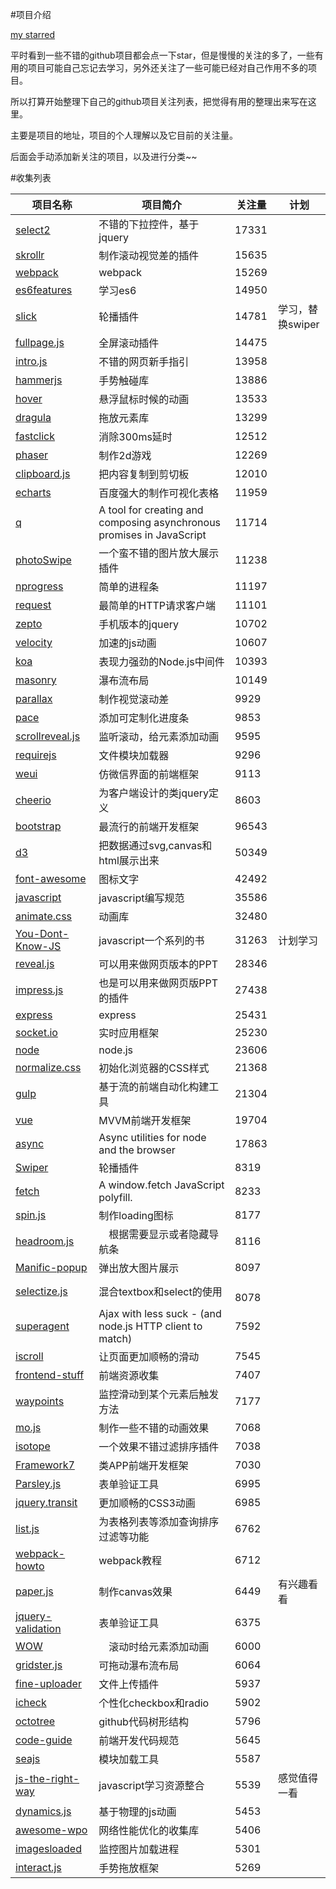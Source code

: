 #项目介绍

[my starred](https://api.github.com/users/cody1991/starred)

平时看到一些不错的github项目都会点一下star，但是慢慢的关注的多了，一些有用的项目可能自己忘记去学习，另外还关注了一些可能已经对自己作用不多的项目。

所以打算开始整理下自己的github项目关注列表，把觉得有用的整理出来写在这里。

主要是项目的地址，项目的个人理解以及它目前的关注量。

后面会手动添加新关注的项目，以及进行分类~~

#收集列表 

项目名称 | 项目简介 | 关注量 | 计划
-----|-----|-----|-----
[select2](https://github.com/select2/select2) | 不错的下拉控件，基于jquery | 17331 | 
[skrollr](https://github.com/Prinzhorn/skrollr) | 制作滚动视觉差的插件 | 15635 | 
[webpack](https://github.com/webpack/webpack) | webpack | 15269 | 
[es6features](https://github.com/lukehoban/es6features) | 学习es6 | 14950 |
[slick](https://github.com/kenwheeler/slick) | 轮播插件 | 14781 | 学习，替换swiper
[fullpage.js](https://github.com/alvarotrigo/fullPage.js) | 全屏滚动插件 | 14475 |
[intro.js](https://github.com/usablica/intro.js) | 不错的网页新手指引 | 13958 |
[hammerjs](https://github.com/hammerjs/hammer.js) | 手势触碰库 | 13886 |
[hover](https://github.com/IanLunn/Hover) | 悬浮鼠标时候的动画 | 13533 |
[dragula](https://github.com/bevacqua/dragula) | 拖放元素库 | 13299 |
[fastclick](https://github.com/ftlabs/fastclick) | 消除300ms延时 | 12512 |
[phaser](https://github.com/photonstorm/phaser) | 制作2d游戏 | 12269 |
[clipboard.js](https://github.com/zenorocha/clipboard.js) | 把内容复制到剪切板 | 12010 |
[echarts](https://github.com/ecomfe/echarts) | 百度强大的制作可视化表格 | 11959 |
[q](https://github.com/kriskowal/q) | A tool for creating and composing asynchronous promises in JavaScript | 11714 |
[photoSwipe](https://github.com/dimsemenov/PhotoSwipe) | 一个蛮不错的图片放大展示插件 | 11238 |
[nprogress](https://github.com/rstacruz/nprogress) | 简单的进程条 | 11197 |
[request](https://github.com/request/request) | 最简单的HTTP请求客户端 | 11101 |
[zepto](https://github.com/madrobby/zepto) | 手机版本的jquery | 10702 |
[velocity](https://github.com/julianshapiro/velocity) | 加速的js动画 | 10607 |
[koa](https://github.com/koajs/koa) | 表现力强劲的Node.js中间件 | 10393 |
[masonry](https://github.com/desandro/masonry) | 瀑布流布局 | 10149 |
[parallax](https://github.com/wagerfield/parallax) | 制作视觉滚动差 | 9929 |
[pace](https://github.com/HubSpot/pace) | 添加可定制化进度条 | 9853 |
[scrollreveal.js](https://github.com/jlmakes/scrollreveal.js) | 监听滚动，给元素添加动画 | 9595 |
[requirejs](https://github.com/requirejs/requirejs) | 文件模块加载器 | 9296 |
[weui](https://github.com/weui/weui) | 仿微信界面的前端框架 | 9113 |
[cheerio](https://github.com/cheeriojs/cheerio) | 为客户端设计的类jquery定义 | 8603 |
[bootstrap](https://github.com/twbs/bootstrap) | 最流行的前端开发框架 | 96543 |
[d3](https://github.com/d3/d3) | 把数据通过svg,canvas和html展示出来 | 50349 |
[font-awesome](https://github.com/FortAwesome/Font-Awesome) | 图标文字 | 42492 |
[javascript](https://github.com/airbnb/javascript) | javascript编写规范 | 35586 |
[animate.css](https://github.com/daneden/animate.css) | 动画库 | 32480 |
[You-Dont-Know-JS](https://github.com/getify/You-Dont-Know-JS) | javascript一个系列的书 | 31263 | 计划学习
[reveal.js](https://github.com/hakimel/reveal.js) | 可以用来做网页版本的PPT | 28346 | 
[impress.js](https://github.com/impress/impress.js)  | 也是可以用来做网页版PPT的插件 | 27438 | 
[express](https://github.com/expressjs/express) | express | 25431 | 
[socket.io](https://github.com/socketio/socket.io) | 实时应用框架 | 25230 | 
[node](https://github.com/nodejs/node) | node.js | 23606 |
[normalize.css](https://github.com/necolas/normalize.css) | 初始化浏览器的CSS样式 | 21368 | 
[gulp](https://github.com/gulpjs/gulp) | 基于流的前端自动化构建工具 | 21304 |   
[vue](https://github.com/vuejs/vue) | MVVM前端开发框架 | 19704 | 
[async](https://github.com/caolan/async) | Async utilities for node and the browser | 17863 | 
[Swiper](https://github.com/nolimits4web/Swiper) | 轮播插件 | 8319 |
[fetch](https://github.com/github/fetch) | A window.fetch JavaScript polyfill.  | 8233 |
[spin.js](https://github.com/fgnass/spin.js) | 制作loading图标 | 8177 | 
[headroom.js](https://github.com/WickyNilliams/headroom.js) |　根据需要显示或者隐藏导航条　| 8116 |
[Manific-popup](https://github.com/dimsemenov/Magnific-Popup) | 弹出放大图片展示 | 8097 | 
[selectize.js](https://github.com/selectize/selectize.js) | 混合textbox和select的使用 |　8078 |
[superagent](https://github.com/visionmedia/superagent) | Ajax with less suck - (and node.js HTTP client to match) | 7592 |
[iscroll](https://github.com/cubiq/iscroll) | 让页面更加顺畅的滑动 | 7545 | 
[frontend-stuff](https://github.com/moklick/frontend-stuff) | 前端资源收集 | 7407 | 
[waypoints](http://imakewebthings.com/waypoints/guides/getting-started/) | 监控滑动到某个元素后触发方法 | 7177 |  
[mo.js](https://github.com/legomushroom/mojs) | 制作一些不错的动画效果 | 7068 | 
[isotope](https://github.com/metafizzy/isotope) | 一个效果不错过滤排序插件 | 7038 | 
[Framework7](https://github.com/nolimits4web/Framework7) | 类APP前端开发框架 | 7030 | 
[Parsley.js](https://github.com/guillaumepotier/Parsley.js) | 表单验证工具 | 6995 | 
[jquery.transit](https://github.com/rstacruz/jquery.transit) | 更加顺畅的CSS3动画 | 6985 | 
[list.js](https://github.com/javve/list.js) | 为表格列表等添加查询排序过滤等功能 | 6762 | 
[webpack-howto](https://github.com/petehunt/webpack-howto) | webpack教程 | 6712 | 
[paper.js](https://github.com/paperjs/paper.js) | 制作canvas效果 | 6449 | 有兴趣看看
[jquery-validation](https://github.com/jzaefferer/jquery-validation) | 表单验证工具 | 6375 | 
[WOW](https://github.com/matthieua/WOW) |　滚动时给元素添加动画　| 6000 | 
[gridster.js](https://github.com/ducksboard/gridster.js) | 可拖动瀑布流布局 | 6064 |
[fine-uploader](https://github.com/FineUploader/fine-uploader) | 文件上传插件 | 5937 |
[icheck](https://github.com/fronteed/icheck) | 个性化checkbox和radio | 5902 | 
[octotree](https://github.com/buunguyen/octotree) | github代码树形结构 | 5796 |
[code-guide](https://github.com/mdo/code-guide) | 前端开发代码规范 | 5645 | 
[seajs](https://github.com/seajs/seajs) | 模块加载工具 | 5587 | 
[js-the-right-way](https://github.com/braziljs/js-the-right-way) | javascript学习资源整合 | 5539 | 感觉值得一看
[dynamics.js](https://github.com/michaelvillar/dynamics.js) | 基于物理的js动画 | 5453 |
[awesome-wpo](https://github.com/davidsonfellipe/awesome-wpo) | 网络性能优化的收集库 | 5406 | 
[imagesloaded](https://github.com/desandro/imagesloaded) | 监控图片加载进程 | 5301 |
[interact.js](https://github.com/taye/interact.js) | 手势拖放框架 | 5269 | 
